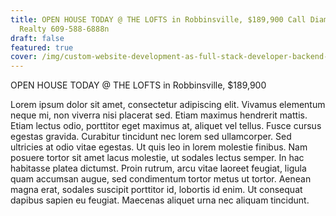 ```yaml
---
title: OPEN HOUSE TODAY @ THE LOFTS in Robbinsville, $189,900 Call Diamond Homes
  Realty 609-588-6888n
draft: false
featured: true
cover: /img/custom-website-development-as-full-stack-developer-backend-frontend-developer-2.png
---
```

OPEN HOUSE TODAY @ THE LOFTS in Robbinsville, $189,900

Lorem ipsum dolor sit amet, consectetur adipiscing elit. Vivamus elementum neque mi, non viverra nisi placerat sed. Etiam maximus hendrerit mattis. Etiam lectus odio, porttitor eget maximus at, aliquet vel tellus. Fusce cursus egestas gravida. Curabitur tincidunt nec lorem sed ullamcorper. Sed ultricies at odio vitae egestas. Ut quis leo in lorem molestie finibus. Nam posuere tortor sit amet lacus molestie, ut sodales lectus semper. In hac habitasse platea dictumst. Proin rutrum, arcu vitae laoreet feugiat, ligula quam accumsan augue, sed condimentum tortor metus ut tortor. Aenean magna erat, sodales suscipit porttitor id, lobortis id enim. Ut consequat dapibus sapien eu feugiat. Maecenas aliquet urna nec aliquam tincidunt.